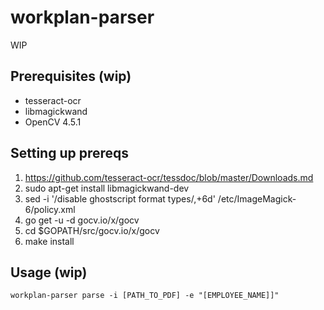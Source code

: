 # workplan-parser
WIP

## Prerequisites (wip)
* tesseract-ocr
* libmagickwand
* OpenCV 4.5.1

## Setting up prereqs
1. https://github.com/tesseract-ocr/tessdoc/blob/master/Downloads.md
2. sudo apt-get install libmagickwand-dev
3. sed -i '/disable ghostscript format types/,+6d' /etc/ImageMagick-6/policy.xml
4. go get -u -d gocv.io/x/gocv
5. cd $GOPATH/src/gocv.io/x/gocv
6. make install

## Usage (wip)
```
workplan-parser parse -i [PATH_TO_PDF] -e "[EMPLOYEE_NAME]]"
```
